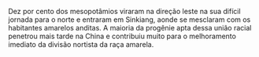 ﻿Dez por cento dos mesopotâmios viraram na direção leste na sua difícil jornada para o norte e entraram em Sinkiang, aonde se mesclaram com os habitantes amarelos anditas. A maioria da progênie apta dessa união racial penetrou mais tarde na China e contribuiu muito para o melhoramento imediato da divisão nortista da raça amarela.
